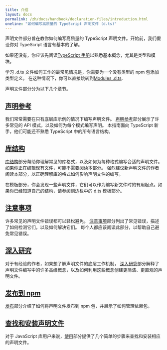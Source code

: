 ```yaml
---
title: 介绍
layout: docs
permalink: /zh/docs/handbook/declaration-files/introduction.html
oneline: "如何编写高质量的 TypeScript 声明文件 (d.ts)"
---
```


声明文件部分旨在教你如何编写高质量的 TypeScript 声明文件。开始前，我们假设你对 TypeScript 语言有基本的了解。

如果还没有，你应该先阅读[TypeScript 手册](/zh/docs/handbook/2/basic-types.html)以熟悉基本概念，尤其是类型和模块。

学习 .d.ts 文件如何工作的最常见情况是，你需要为一个没有类型的 npm 包添加类型定义。
在这种情况下，你可以直接跳转到[Modules .d.ts](/zh/docs/handbook/declaration-files/templates/module-d-ts.html).

声明文件部分分为以下几个章节。

## [声明参考](/zh/docs/handbook/declaration-files/by-example.html)

我们常常需要在只有底层库示例的情况下编写声明文件。
[声明参考](/zh/docs/handbook/declaration-files/by-example.html)部分展示了许多常见的 API 模式，以及如何为每个模式编写声明。
本指南面向 TypeScript 新手，他们可能还不熟悉 TypeScript 中的所有语言结构。

## [库结构](/zh/docs/handbook/declaration-files/library-structures.html)

[库结构](/zh/docs/handbook/declaration-files/library-structures.html)部分帮助你理解常见的库格式，以及如何为每种格式编写合适的声明文件。
如果你正在编辑现有文件，可能不需要阅读本部分。
强烈建议新声明文件的作者阅读本部分，以正确理解库的格式如何影响声明文件的编写。

在模板部分，你会发现一些声明文件，它们可以作为编写新文件时的有用起点。如果你已经知道自己的结构，请参阅侧边栏中的 d.ts 模板部分。

## [注意事项](/zh/docs/handbook/declaration-files/do-s-and-don-ts.html)

许多常见的声明文件错误都可以轻松避免。
[注意事项](/zh/docs/handbook/declaration-files/do-s-and-don-ts.html)部分列出了常见错误，描述了如何检测它们，以及如何解决它们。
每个人都应该阅读此部分，以帮助自己避免常见错误。

## [深入研究](/zh/docs/handbook/declaration-files/deep-dive.html)

对于有经验的作者，如果想了解声明文件的底层工作机制，
[深入研究](/zh/docs/handbook/declaration-files/deep-dive.html)部分解释了声明文件编写中的许多高级概念，以及如何利用这些概念创建更简洁、更直观的声明文件。

## [发布到 npm](/zh/docs/handbook/declaration-files/publishing.html)

[发布](/zh/docs/handbook/declaration-files/publishing.html)部分介绍了如何将声明文件发布到 npm 包，并展示了如何管理依赖包。

## [查找和安装声明文件](/zh/docs/handbook/declaration-files/consumption.html)

对于 JavaScript 库用户来说，[使用](/zh/docs/handbook/declaration-files/consumption.html)部分提供了几个简单的步骤来查找和安装相应的声明文件。

